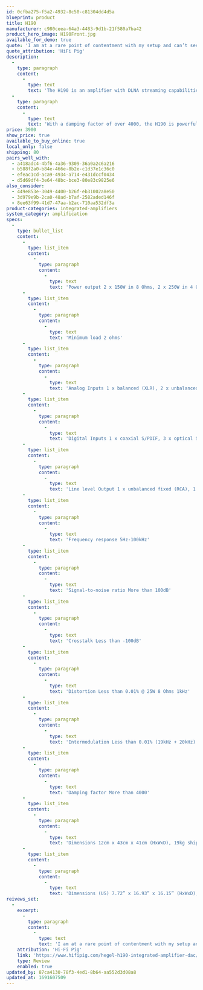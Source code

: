 ```yaml
---
id: 0cfba275-f5a2-4932-8c50-c81304dd4d5a
blueprint: product
title: H190
manufacturer: c980ceea-64a3-4483-9d1b-21f580a7ba42
product_hero_image: H190Front.jpg
available_for_demo: true
quote: 'I am at a rare point of contentment with my setup and can’t see me changing this amp for a very long time – if ever!'
quote_attribution: 'HiFi Pig'
description:
  -
    type: paragraph
    content:
      -
        type: text
        text: 'The H190 is an amplifier with DLNA streaming capabilities that can play music from any streaming platform including AirPlay. With configurable inputs, a high-end DAC, and a front-facing headphone output you can enjoy the ease of use with ultimate sound quality. In anodised black aluminium with an OLED display, the H190 is beautiful enough to be the centerpiece in any system and powerful enough to drive almost any loudspeaker on the market.'
  -
    type: paragraph
    content:
      -
        type: text
        text: 'With a damping factor of over 4000, the H190 is powerful enough to drive almost any loudspeaker currently on the market, especially the big ones! Plug in your loudspeakers and start streaming music over AirPlay, or any other DLNA streamer, quickly and easily. The high-end DAC ensures precision decoding, providing the best foundation of sound for your entire set up. The 2x150 watt SoundEngine2 error canceling amplifier prevents distortion and preserves the details and dynamic range in the original music signal.'
price: 3900
show_price: true
available_to_buy_online: true
local_only: false
shipping: 80
pairs_well_with:
  - a418adc4-4bf6-4a36-9309-36a0a2c6a216
  - b588f2a0-b84e-466e-8b2e-c1d37e1c36c0
  - efeac1cd-aca9-4934-a714-e431dccf0434
  - d5d69df4-3e64-48bc-bce3-80e83c9825e6
also_consider:
  - 449e853e-3049-4400-b26f-eb31002a8e50
  - 3d979e9b-2ca0-48ad-b7af-2582aded146f
  - 8ee63f99-41d7-47aa-b2ac-710aa532df3a
product-categories: integrated-amplifiers
system_category: amplification
specs:
  -
    type: bullet_list
    content:
      -
        type: list_item
        content:
          -
            type: paragraph
            content:
              -
                type: text
                text: 'Power output 2 x 150W in 8 Ohms, 2 x 250W in 4 Ohms'
      -
        type: list_item
        content:
          -
            type: paragraph
            content:
              -
                type: text
                text: 'Minimum load 2 ohms'
      -
        type: list_item
        content:
          -
            type: paragraph
            content:
              -
                type: text
                text: 'Analog Inputs 1 x balanced (XLR), 2 x unbalanced (RCA)'
      -
        type: list_item
        content:
          -
            type: paragraph
            content:
              -
                type: text
                text: 'Digital Inputs 1 x coaxial S/PDIF, 3 x optical S/PDIF, 1 x USB, 1 x Network'
      -
        type: list_item
        content:
          -
            type: paragraph
            content:
              -
                type: text
                text: 'Line level Output 1 x unbalanced fixed (RCA), 1 x unbalanced variable (RCA)'
      -
        type: list_item
        content:
          -
            type: paragraph
            content:
              -
                type: text
                text: 'Frequency response 5Hz-100kHz'
      -
        type: list_item
        content:
          -
            type: paragraph
            content:
              -
                type: text
                text: 'Signal-to-noise ratio More than 100dB'
      -
        type: list_item
        content:
          -
            type: paragraph
            content:
              -
                type: text
                text: 'Crosstalk Less than -100dB'
      -
        type: list_item
        content:
          -
            type: paragraph
            content:
              -
                type: text
                text: 'Distortion Less than 0.01% @ 25W 8 Ohms 1kHz'
      -
        type: list_item
        content:
          -
            type: paragraph
            content:
              -
                type: text
                text: 'Intermodulation Less than 0.01% (19kHz + 20kHz)'
      -
        type: list_item
        content:
          -
            type: paragraph
            content:
              -
                type: text
                text: 'Damping factor More than 4000'
      -
        type: list_item
        content:
          -
            type: paragraph
            content:
              -
                type: text
                text: 'Dimensions 12cm x 43cm x 41cm (HxWxD), 19kg shipment weight'
      -
        type: list_item
        content:
          -
            type: paragraph
            content:
              -
                type: text
                text: 'Dimensions (US) 7.72” x 16.93” x 16.15” (HxWxD), 41.89lbs shipment weight'
reivews_set:
  -
    excerpt:
      -
        type: paragraph
        content:
          -
            type: text
            text: 'I am at a rare point of contentment with my setup and can’t see me changing this amp for a very long time – if ever!'
    attribution: 'Hi-Fi Pig'
    link: 'https://www.hifipig.com/hegel-h190-integrated-amplifier-dac/'
    type: Review
    enabled: true
updated_by: 87ca4130-78f3-4ed1-8b64-aa552d3d08a8
updated_at: 1691607509
---
```

